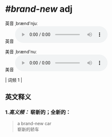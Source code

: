# ***\#brand-new*** adj
英音 ˌbrænd'njuː  
英音
<audio src="./media/brand-new-B.aac" controls="controls"></audio>

美音 ˌbrænd'nuː  
美音
<audio src="./media/brand-new.aac" controls="controls"></audio>



| 词频 1 |  

英文释义
---
### 1.*高义频：* **崭新的；全新的：**  

 > a brand-new car   
 > 崭新的轿车    


